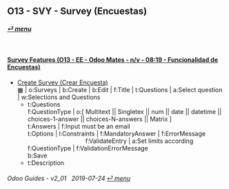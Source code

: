 ## O13 - SVY - Survey (Encuestas)
#### [_&#x23CE; menu_](/o13/ee/o13-ee-guides_menu.md)  

<br>

#### [Survey Features (O13 - EE - Odoo Mates - n/v - 08:19 - Funcionalidad de Encuestas)](https://youtube.com/embed/hFTR26TL0gA?autoplay=1&start=0&end=0&rel=0)<br>

- [Create Survey (Crear Encuesta)](https://youtube.com/embed/hFTR26TL0gA?autoplay=1&start=0&end=0&rel=0)  
  &#x25A6; | o:Surveys | b:Create | b:Edit | f:Title | t:Questions | a:Select question | w:Selections and Questions
  - t:Questions  
  f:QuestionType | o:\[ Multitext || Singletex || num || date || datetime || choices-1-answer || choices-N-answers || Matrix ]  
  t:Answers | f:Input must be an email  
  t:Options | l:Constraints | f:MandatoryAnswer | f:ErrorMessage  
&nbsp;&nbsp;&nbsp;&nbsp;&nbsp;&nbsp;&nbsp;&nbsp;&nbsp;&nbsp;&nbsp;&nbsp;&nbsp;&nbsp;&nbsp;&nbsp;&nbsp;&nbsp;&nbsp;&nbsp;&nbsp;&nbsp;&nbsp;&nbsp;&nbsp;&nbsp;&nbsp;&nbsp;&nbsp;&nbsp;&nbsp;&nbsp;&nbsp;&nbsp;f:ValidateEntry | a:Set limits according f:QuestionType | f:ValidationErrorMessage  
 b:Save  
  - t:Description  

	
###### Odoo Guides - v2_01 &nbsp; 2019-07-24  [_&#x23CE; menu_](/o13/ee/o13-ee-guides_menu.md)  

